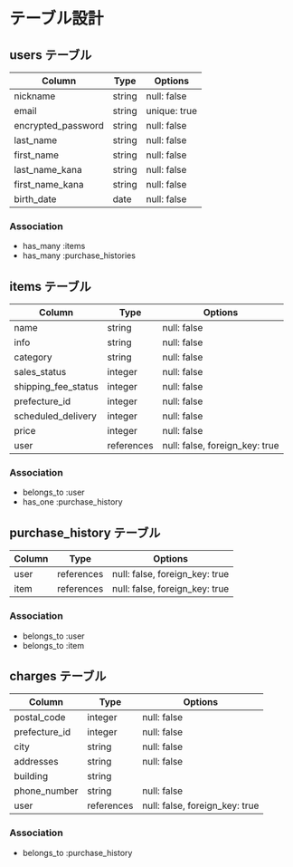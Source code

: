 # テーブル設計

## users テーブル

| Column             | Type    | Options      |
| ------------------ | ------- | ------------ |
| nickname           | string  | null: false  |
| email              | string  | unique: true |
| encrypted_password | string  | null: false  |
| last_name          | string  | null: false  |
| first_name         | string  | null: false  |
| last_name_kana     | string  | null: false  |
| first_name_kana    | string  | null: false  |
| birth_date         | date    | null: false  |

### Association

- has_many :items
- has_many :purchase_histories

## items テーブル

| Column                   | Type       | Options                        |
| ------------------------ | ---------- | ------------------------------ |
| name                | string     | null: false                    |
| info                | string     | null: false                    |
| category            | string     | null: false                    |
| sales_status        | integer    | null: false                    |
| shipping_fee_status | integer    | null: false                    |
| prefecture_id       | integer    | null: false                    |
| scheduled_delivery  | integer    | null: false                    |
| price               | integer    | null: false                    |
| user                | references | null: false, foreign_key: true |

### Association

- belongs_to :user
- has_one :purchase_history

## purchase_history テーブル

| Column  | Type       | Options                        |
| ------- | ---------- | ------------------------------ |
| user    | references | null: false, foreign_key: true |
| item    | references | null: false, foreign_key: true |

### Association

- belongs_to :user
- belongs_to :item

## charges テーブル

| Column         | Type       | Options                        |
| -------------- | ---------- | ------------------------------ |
| postal_code    | integer    | null: false                    |
| prefecture_id  | integer    | null: false                    |
| city           | string     | null: false                    |
| addresses      | string     | null: false                    |
| building       | string     |                                |
| phone_number   | string     | null: false                    |
| user           | references | null: false, foreign_key: true |

### Association

- belongs_to :purchase_history